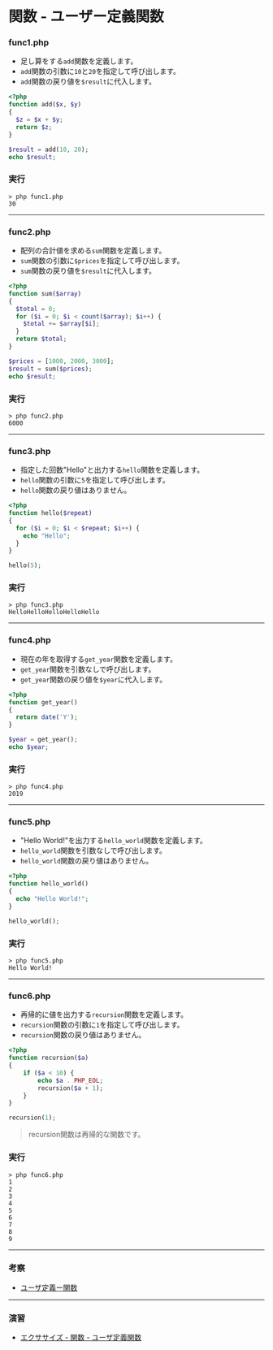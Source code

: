 # 関数 - ユーザー定義関数

### func1.php

+ 足し算をする`add`関数を定義します。
+ `add`関数の引数に`10`と`20`を指定して呼び出します。
+ `add`関数の戻り値を`$result`に代入します。

```php
<?php
function add($x, $y)
{
  $z = $x + $y;
  return $z;
}

$result = add(10, 20);
echo $result;
```

### 実行

```
> php func1.php
30
```

---


### func2.php

+ 配列の合計値を求める`sum`関数を定義します。
+ `sum`関数の引数に`$prices`を指定して呼び出します。
+ `sum`関数の戻り値を`$result`に代入します。


```php
<?php
function sum($array)
{
  $total = 0;
  for ($i = 0; $i < count($array); $i++) {
    $total += $array[$i];
  }
  return $total;
}

$prices = [1000, 2000, 3000];
$result = sum($prices);
echo $result;
```

### 実行

```
> php func2.php
6000
```

---


### func3.php

+ 指定した回数"Hello"と出力する`hello`関数を定義します。
+ `hello`関数の引数に`5`を指定して呼び出します。
+ `hello`関数の戻り値はありません。


```php
<?php
function hello($repeat)
{
  for ($i = 0; $i < $repeat; $i++) {
    echo "Hello";
  }
}

hello(5);
```

### 実行

```
> php func3.php
HelloHelloHelloHelloHello
```

---

### func4.php

+ 現在の年を取得する`get_year`関数を定義します。
+ `get_year`関数を引数なしで呼び出します。
+ `get_year`関数の戻り値を`$year`に代入します。


```php
<?php
function get_year()
{
  return date('Y');
}

$year = get_year();
echo $year;
```

### 実行

```
> php func4.php
2019
```

---

### func5.php

+ "Hello World!"を出力する`hello_world`関数を定義します。
+ `hello_world`関数を引数なしで呼び出します。
+ `hello_world`関数の戻り値はありません。


```php
<?php
function hello_world()
{
  echo "Hello World!";
}

hello_world();
```

### 実行

```
> php func5.php
Hello World!
```

---

### func6.php

+ 再帰的に値を出力する`recursion`関数を定義します。
+ `recursion`関数の引数に`1`を指定して呼び出します。
+ `recursion`関数の戻り値はありません。

```php
<?php
function recursion($a)
{
    if ($a < 10) {
        echo $a . PHP_EOL;
        recursion($a + 1);
    }
}

recursion(1);
```

> recursion関数は再帰的な関数です。

### 実行

```
> php func6.php
1
2
3
4
5
6
7
8
9
```

---

### 考察

+ [ユーザ定義ー関数](https://www.php.net/manual/ja/functions.user-defined.php)

---

### 演習

+ [エクササイズ - 関数 - ユーザ定義関数](ex/11_php_ex.md)
